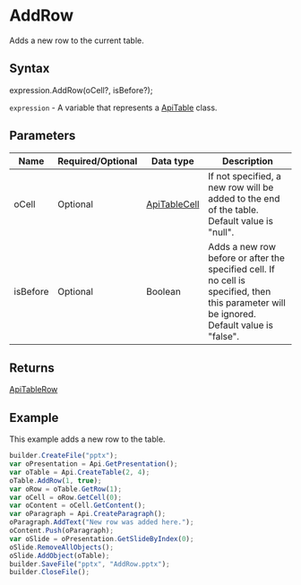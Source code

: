 # AddRow

Adds a new row to the current table.

## Syntax

expression.AddRow(oCell?, isBefore?);

`expression` - A variable that represents a [ApiTable](../ApiTable.md) class.

## Parameters

| **Name** | **Required/Optional** | **Data type** | **Description** |
| ------------- | ------------- | ------------- | ------------- |
| oCell | Optional | [ApiTableCell](../../ApiTableCell/ApiTableCell.md) | If not specified, a new row will be added to the end of the table. Default value is "null". |
| isBefore | Optional | Boolean | Adds a new row before or after the specified cell. If no cell is specified, then this parameter will be ignored. Default value is "false". |

## Returns

[ApiTableRow](../../ApiTableRow/ApiTableRow.md)

## Example

This example adds a new row to the table.

```javascript
builder.CreateFile("pptx");
var oPresentation = Api.GetPresentation();
var oTable = Api.CreateTable(2, 4);
oTable.AddRow(1, true);
var oRow = oTable.GetRow(1);
var oCell = oRow.GetCell(0);
var oContent = oCell.GetContent();
var oParagraph = Api.CreateParagraph();
oParagraph.AddText("New row was added here.");
oContent.Push(oParagraph);
var oSlide = oPresentation.GetSlideByIndex(0);
oSlide.RemoveAllObjects();
oSlide.AddObject(oTable);
builder.SaveFile("pptx", "AddRow.pptx");
builder.CloseFile();
```